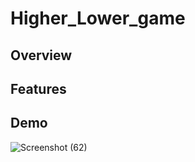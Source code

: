 # Higher_Lower_game
## Overview
## Features
## Demo
![Screenshot (62)](https://user-images.githubusercontent.com/48888895/122634574-85cbe400-d0fc-11eb-93fa-8f21eb3d5ddd.png)
